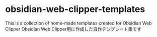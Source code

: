 # obsidian-web-clipper-templates
This is a collection of home-made templates created for Obsidian Web Clipper
Obsidian Web Clipper用に作成した自作テンプレート集です
